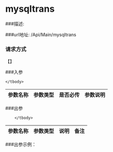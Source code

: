 # mysqltrans
###描述:

###url地址:
/Api/Main/mysqltrans
### 请求方式
【】

###入参
<table>
    <thead>
    <tr>
        <th>参数名称</th>
        <th style="text-align:center">参数类型</th>
        <th>是否必传</th>
        <th style="text-align:right">参数说明</th></tr>
    </thead>
    <tbody>
    
    </tbody>
</table>

###出参
<table id="dataTable-read">
    <thead>
    <tr>
        <th>参数名称</th>
        <th style="text-align:center">参数类型</th>
        <th>说明</th>
        <th style="text-align:right">备注</th></tr>
    </thead>
    <tbody>

        </tbody>
</table>

###出参示例：
```

```